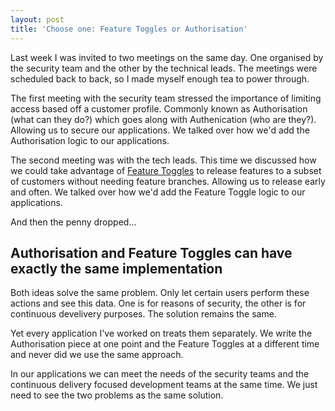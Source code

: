 ```yaml
---
layout: post
title: 'Choose one: Feature Toggles or Authorisation'
---
```


Last week I was invited to two meetings on the same day. 
One organised by the security team and the other by the technical leads.
The meetings were scheduled back to back, so I made myself enough tea to power through.

The first meeting with the security team stressed the importance of limiting access based off a customer profile. 
Commonly known as Authorisation (what can they do?) which goes along with Authenication (who are they?). 
Allowing us to secure our applications.
We talked over how we'd add the Authorisation logic to our applications.

The second meeting was with the tech leads. 
This time we discussed how we could take advantage of [Feature Toggles](http://martinfowler.com/bliki/FeatureToggle.html) to release features to a subset of customers without needing feature branches. 
Allowing us to release early and often. 
We talked over how we'd add the Feature Toggle logic to our applications.

And then the penny dropped&hellip;

## Authorisation and Feature Toggles can have exactly the same implementation

Both ideas solve the same problem. 
Only let certain users perform these actions and see this data. 
One is for reasons of security, the other is for continuous develivery purposes. 
The solution remains the same.

Yet every application I've worked on treats them separately. 
We write the Authorisation piece at one point and the Feature Toggles at a different time and never did we use the same approach.

In our applications we can meet the needs of the security teams and the continuous delivery focused development teams at the same time.
We just need to see the two problems as the same solution.
